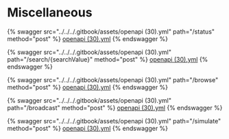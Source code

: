 # Miscellaneous

{% swagger src="../../../.gitbook/assets/openapi (30).yml" path="/status" method="post" %}
[openapi (30).yml](<../../../.gitbook/assets/openapi (30).yml>)
{% endswagger %}

{% swagger src="../../../.gitbook/assets/openapi (30).yml" path="/search/{searchValue}" method="post" %}
[openapi (30).yml](<../../../.gitbook/assets/openapi (30).yml>)
{% endswagger %}

{% swagger src="../../../.gitbook/assets/openapi (30).yml" path="/browse" method="post" %}
[openapi (30).yml](<../../../.gitbook/assets/openapi (30).yml>)
{% endswagger %}

{% swagger src="../../../.gitbook/assets/openapi (30).yml" path="/broadcast" method="post" %}
[openapi (30).yml](<../../../.gitbook/assets/openapi (30).yml>)
{% endswagger %}

{% swagger src="../../../.gitbook/assets/openapi (30).yml" path="/simulate" method="post" %}
[openapi (30).yml](<../../../.gitbook/assets/openapi (30).yml>)
{% endswagger %}
